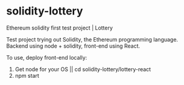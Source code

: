 # solidity-lottery
Ethereum solidity first test project | Lottery

Test project trying out Solidity, the Ethereum programming language.
Backend using node + solidity, front-end using React.

To use, deploy front-end locally:
1) Get node for your OS || cd solidity-lottery/lottery-react
2) npm start

